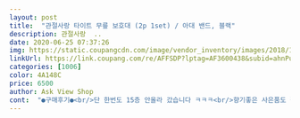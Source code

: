 ```yaml
---
layout: post 
title:  "관절사랑 타이트 무릎 보호대 (2p 1set) / 아대 밴드, 블랙" 
description: 관절사랑  ..
date: 2020-06-25 07:37:26 
img: https://static.coupangcdn.com/image/vendor_inventory/images/2018/11/08/13/8/bc0c7c06-9b46-4dfb-a474-1322120620b4.jpg 
linkUrl: https://link.coupang.com/re/AFFSDP?lptag=AF3600438&subid=ahnPublicAsk&pageKey=174596481&itemId=498657754&vendorItemId=70888611263&traceid=V0-113-b4b980e3a5d32e52 
categories: [1006] 
color: 4A148C 
price: 6500 
author: Ask View Shop 
cont:  "●구매후기●<br/>단 한번도 15층 안올라 갔습니다 ㅋㅋㅋ<br/>향기좋은 사은품도 잘 받았습니다^^<br/>165 키에 55<br/> -66 입는데 L 샀습니다<br/>m사이즈는 그래도 맞겠지하고 구매 했어요<br/>그래도 안한것보단 낫다고 몇칠하고 다니더라구요<br/>그래서 구입했습니다.<br/><br/>그래서 요즘은 안하고 다네요<br/>그렇담 살을 빼면 되겠지만 제겐 그럴 의지가 별로 없는게죠.<br/>.<br/><br/>근데 그래도 좀 크네요 흘러내리진 않지만요<br/>근데 요즘 날이 급더워져서 그런지<br/>내가 사용하는 힘보다 덜 드는 느낌?<br/>높은 곳 올라갈때 뒤에서 엉덩이 밀어주듯 다리 펴주는 듯한 느낌??<br/>다음 운동할때 입어보려구요<br/>댄부분에 땀띠가 생겼어요<br/>디자인도 심플하구 맘에 들고<br/>뛰고나면 아프진않더라구요<br/>라지 편하게 맞아요.<br/><br/>레깅스 위에 입어봤는데 걷거나 뛰거나 하면<br/>맨살 위에 입으면 덜 내려올 수도 있으니<br/>몸에비해 다리가 얇다던지 아님 60키로 초반대라던지 살을 뺄 의지가 조금이라도 있으시다면 미듐도 피 안통해서 다리 자르고픈 정도는 아니지 않을까... <br/>.<br/> 싶은 편안한 사이즈의 라지입니다.<br/><br/>무릎아파서☆<br/>바지위에 착용해봤는데 미듐도 들어갔겟어요<br/>배송비가 붙더라도 여기가 더 싸더라구요.<br/><br/>봄 가을 겨울에 괜찮을듯 싶어요<br/>스판기도 쫀쫀하여 더 좋습니다<br/>아니었습니다^^;;; 당혹스러웠음<br/>아주 맘에 쏙 듭니다^^<br/>애 셋 낳고 쭈욱 인생 최대 몸무게를 기록하며 9년차 아줌마가 되었는데 살이 계속찌니 무게에 눌리는지 허리며 무릎이 아파요<br/>여름에 못하고 다닐듯 합니다<br/>왼쪽보다는 오른쪽이 더 내려가던데.<br/>.<br/><br/>우리 남편이 많이 말르긴 했는데<br/>우선 15층 올라가보고 할만하면 후기 보태볼께요☆<br/>운동할때 입으니 무릎에 충격이 덜 가서<br/>일단 운동할때 입고 있어요<br/>일상에서 입기엔 더워서 무리<br/>잘 쓸게요^^<br/>전 보통의 여자가 아니거든요.<br/>.<br/> ㅋㅋ 너무 웃프네요<br/>제 목표는 제품 도착하면  15층 계단 오르기가 였는데 실천하고픈 맘이 열정이 끓어오르질 않아 조용히 넣어뒀어요.<br/>ㅎ<br/>제 몸이 틀어져서 그런 걸수도 있구요ㅠㅠ<br/>조금 크긴 한데 잘 맞더라구요<br/>조금씩은 내려가더라구요<br/>쫙 잡아주지는 못하더라구요 워낙 살이 없어서리.<br/>.<br/><br/>처음에 패턴 뒤집어서 착용해서 불량인 줄 알았는데<br/>쿠팡에도 있나? 싶어 둘러보니 있길래 샀습니다<br/>크기는 짱짱하게 M을 살까 하다가 후기보니 보통의여자는 M사이즈 딱 좋다시길래 라지 샀습니다!<br/>키 164에 60키로 넘는(더는 비밀이에요^^) 아줌마사람입니다.<br/><br/>페이X북 광고에서 보던 제품이었는데<br/>헌데 여전히 무릎이 아파서 런닝뛰거나 산책할때 사용하는데 아주 좋아요.<br/><br/>현장일이나 밖에서 일하시거나 하시는 분들은<br/>" 
---
```

